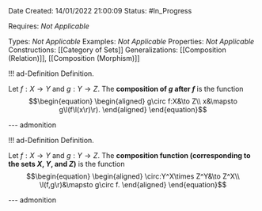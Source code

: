 <br />
<br />

Date Created: 14/01/2022 21:00:09
Status: #In_Progress

Requires: _Not Applicable_

Types: _Not Applicable_
Examples: _Not Applicable_ 
Properties: _Not Applicable_
Constructions: [[Category of Sets]]
Generalizations: [[Composition (Relation)]], [[Composition (Morphism)]]

!!! ad-Definition Definition.

Let $f:X\to Y$ and $g:Y\to Z$. The **composition of $g$ after $f$** is the function
$$\begin{equation}
    \begin{aligned}
        g\circ f:X&\to Z\\
        x&\mapsto g\l(f\l(x\r)\r).
    \end{aligned}
\end{equation}$$

--- admonition

!!! ad-Definition Definition.

Let $f:X\to Y$ and $g:Y\to Z$. The **composition function (corresponding to the sets $X$, $Y$, and $Z$)** is the function
$$\begin{equation}
    \begin{aligned}
        \circ:Y^X\times Z^Y&\to Z^X\\
        \l(f,g\r)&\mapsto g\circ f.
    \end{aligned}
\end{equation}$$

--- admonition
